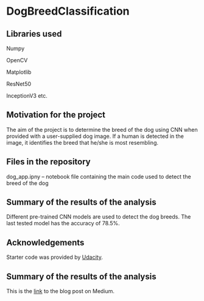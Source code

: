 # DogBreedClassification

## Libraries used
Numpy

OpenCV

Matplotlib

ResNet50 

InceptionV3 etc.

## Motivation for the project 
The aim of the project is to determine the breed of the dog using CNN when provided with a user-supplied dog image. 
If a human is detected in the image, it identifies the breed that he/she is most resembling.

## Files in the repository 
dog_app.ipny – notebook file containing the main code used to detect the breed of the dog

## Summary of the results of the analysis 
Different pre-trained CNN models are used to detect the dog breeds. The last tested model has the accuracy of 78.5%.

## Acknowledgements 
Starter code was provided by [Udacity](https://www.udacity.com/).

## Summary of the results of the analysis
This is the [link](https://medium.com/@ilahamanaf/dog-breed-classification-using-cnn-55ed6bd611cf) to the blog post on Medium.

